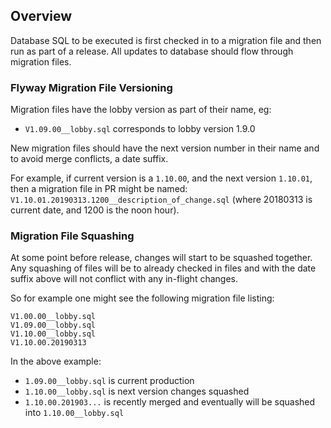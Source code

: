## Overview

Database SQL to be executed is first checked in to a migration file and then run as part of a 
release. All updates to database should flow through migration files.

### Flyway Migration File Versioning

Migration files have the lobby version as part of their name, eg:

- `V1.09.00__lobby.sql` corresponds to lobby version 1.9.0

New migration files should have the next version number in their name and to avoid
merge conflicts, a date suffix.

For example, if current version is a `1.10.00`, and the next version `1.10.01`, then a migration file in PR
might be named:  `V1.10.01.20190313.1200__description_of_change.sql` (where 20180313 is current date, and 1200 
is the noon hour).


### Migration File Squashing

At some point before release, changes will start to be squashed together. Any squashing of files will be to
already checked in files and with the date suffix above will not conflict with any in-flight changes.

So for example one might see the following migration file listing:

```
V1.00.00__lobby.sql
V1.09.00__lobby.sql
V1.10.00__lobby.sql
V1.10.00.20190313
```

In the above example:
- `1.09.00__lobby.sql` is current production
- `1.10.00__lobby.sql` is next version changes squashed
- `1.10.00.201903...` is recently merged and eventually will be squashed into `1.10.00__lobby.sql`

